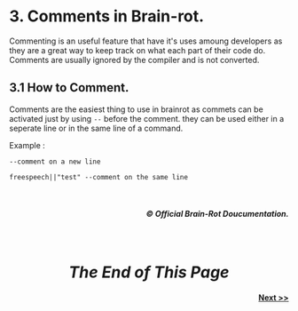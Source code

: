 # **3. Comments in Brain-rot.**
Commenting is an useful feature that have it's uses amoung developers as they are a great way to keep track on what each part of their code do. Comments are usually ignored by the compiler and is not converted.

## **3.1 How to Comment.**
Comments are the easiest thing to use in brainrot as commets can be activated just by using `--` before the comment. they can be used either in a seperate line or in the same line of a command.

Example :

```brainrot
--comment on a new line

freespeech||"test" --comment on the same line
```
<br>
<h5 align="right">© Official Brain-Rot Doucumentation.</h5>
<br>

#
# <center>_**The End of This Page**_</center>

#### <center align="right">[Next >>](./basic_math.md)</center>